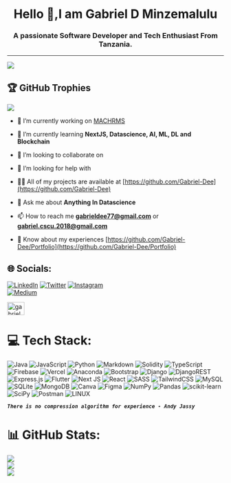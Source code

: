 <h1 align="center">Hello 👋,I am Gabriel D Minzemalulu</h1>
<h3 align="center">A passionate Software Developer and Tech Enthusiast From Tanzania.</h3>

---
[![](https://visitcount.itsvg.in/api?id=Gabriel-Dee&icon=3&color=1)](https://visitcount.itsvg.in)


## 🏆 GitHub Trophies
![](https://github-profile-trophy.vercel.app/?username=Gabriel-Dee&theme=nord&no-frame=true&no-bg=false&margin-w=4)

<!-- Proudly created with GPRM ( https://gprm.itsvg.in ) -->

- 🔭 I’m currently working on [MACHRMS](https://github.com/Final-YP/MACHRMS.git)

- 🌱 I’m currently learning **NextJS, Datascience, AI, ML, DL and Blockchain**

- 👯 I’m looking to collaborate on 

- 🤝 I’m looking for help with 

- 👨‍💻 All of my projects are available at [https://github.com/Gabriel-Dee](https://github.com/Gabriel-Dee)

- 💬 Ask me about **Anything In Datascience**

- 📫 How to reach me **gabrieldee77@gmail.com** or **gabriel.cscu.2018@gmail.com**

- 📄 Know about my experiences [https://github.com/Gabriel-Dee/Portfolio](https://github.com/Gabriel-Dee/Portfolio)


## 🌐 Socials:
[![LinkedIn](https://img.shields.io/badge/LinkedIn-%230077B5.svg?logo=linkedin&logoColor=white)](https://www.linkedin.com/in/gabriel-minzemalulu-056620211)
[![Twitter](https://img.shields.io/badge/Twitter-%231DA1F2.svg?logo=Twitter&logoColor=white)](https://twitter.com/Gabe_2310) 
[![Instagram](https://img.shields.io/badge/Instagram-%23E4405F.svg?logo=Instagram&logoColor=white)](https://instagram.com/g.abe_77)  
[![Medium](https://img.shields.io/badge/Medium-12100E?logo=medium&logoColor=white)](https://medium.com/@Gabriel-Dee) 
<p align="left">
<a href="https://kaggle.com/gabriel minzemalulu" target="blank"><img align="center" src="https://raw.githubusercontent.com/rahuldkjain/github-profile-readme-generator/master/src/images/icons/Social/kaggle.svg" alt="gabriel minzemalulu" height="30" width="40" /></a>
</p>

 # 💻 Tech Stack:
![Java](https://img.shields.io/badge/java-%23ED8B00.svg?style=for-the-badge&logo=java&logoColor=white) ![JavaScript](https://img.shields.io/badge/javascript-%23323330.svg?style=for-the-badge&logo=javascript&logoColor=%23F7DF1E) ![Python](https://img.shields.io/badge/python-3670A0?style=for-the-badge&logo=python&logoColor=ffdd54) ![Markdown](https://img.shields.io/badge/markdown-%23000000.svg?style=for-the-badge&logo=markdown&logoColor=white) ![Solidity](https://img.shields.io/badge/Solidity-%23363636.svg?style=for-the-badge&logo=solidity&logoColor=white) ![TypeScript](https://img.shields.io/badge/typescript-%23007ACC.svg?style=for-the-badge&logo=typescript&logoColor=white) ![Firebase](https://img.shields.io/badge/firebase-%23039BE5.svg?style=for-the-badge&logo=firebase) ![Vercel](https://img.shields.io/badge/vercel-%23000000.svg?style=for-the-badge&logo=vercel&logoColor=white) ![Anaconda](https://img.shields.io/badge/Anaconda-%2344A833.svg?style=for-the-badge&logo=anaconda&logoColor=white) ![Bootstrap](https://img.shields.io/badge/bootstrap-%23563D7C.svg?style=for-the-badge&logo=bootstrap&logoColor=white) ![Django](https://img.shields.io/badge/django-%23092E20.svg?style=for-the-badge&logo=django&logoColor=white) ![DjangoREST](https://img.shields.io/badge/DJANGO-REST-ff1709?style=for-the-badge&logo=django&logoColor=white&color=ff1709&labelColor=gray) ![Express.js](https://img.shields.io/badge/express.js-%23404d59.svg?style=for-the-badge&logo=express&logoColor=%2361DAFB) ![Flutter](https://img.shields.io/badge/Flutter-%2302569B.svg?style=for-the-badge&logo=Flutter&logoColor=white) ![Next JS](https://img.shields.io/badge/Next-black?style=for-the-badge&logo=next.js&logoColor=white) ![React](https://img.shields.io/badge/react-%2320232a.svg?style=for-the-badge&logo=react&logoColor=%2361DAFB) ![SASS](https://img.shields.io/badge/SASS-hotpink.svg?style=for-the-badge&logo=SASS&logoColor=white) ![TailwindCSS](https://img.shields.io/badge/tailwindcss-%2338B2AC.svg?style=for-the-badge&logo=tailwind-css&logoColor=white) ![MySQL](https://img.shields.io/badge/mysql-%2300f.svg?style=for-the-badge&logo=mysql&logoColor=white) ![SQLite](https://img.shields.io/badge/sqlite-%2307405e.svg?style=for-the-badge&logo=sqlite&logoColor=white) ![MongoDB](https://img.shields.io/badge/MongoDB-%234ea94b.svg?style=for-the-badge&logo=mongodb&logoColor=white) ![Canva](https://img.shields.io/badge/Canva-%2300C4CC.svg?style=for-the-badge&logo=Canva&logoColor=white) 	![Figma](https://img.shields.io/badge/figma-%23F24E1E.svg?style=for-the-badge&logo=figma&logoColor=white) ![NumPy](https://img.shields.io/badge/numpy-%23013243.svg?style=for-the-badge&logo=numpy&logoColor=white) ![Pandas](https://img.shields.io/badge/pandas-%23150458.svg?style=for-the-badge&logo=pandas&logoColor=white) ![scikit-learn](https://img.shields.io/badge/scikit--learn-%23F7931E.svg?style=for-the-badge&logo=scikit-learn&logoColor=white) ![SciPy](https://img.shields.io/badge/SciPy-%230C55A5.svg?style=for-the-badge&logo=scipy&logoColor=%white) ![Postman](https://img.shields.io/badge/Postman-FF6C37?style=for-the-badge&logo=postman&logoColor=white) ![LINUX](https://img.shields.io/badge/Linux-FCC624?style=for-the-badge&logo=linux&logoColor=black)

***`There is no compression algorithm for experience - Andy Jassy`***
 
# 📊 GitHub Stats:
![](https://github-readme-stats.vercel.app/api?username=Gabriel-Dee&theme=dark&hide_border=true&include_all_commits=true&count_private=true)<br/>
![](https://github-readme-streak-stats.herokuapp.com/?user=Gabriel-Dee&theme=dark&hide_border=true)<br/>
![](https://github-readme-stats.vercel.app/api/top-langs/?username=Gabriel-Dee&theme=dark&hide_border=true&include_all_commits=true&count_private=true&layout=compact)

